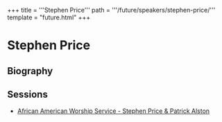 +++
title = '''Stephen Price'''
path = '''/future/speakers/stephen-price/'''
template = "future.html"
+++

<h1>Stephen Price</h1>
<h2>Biography</h2>
<p></p>
<h2>Sessions</h2>
<ul><li><a href="/future/sessions/african-american-worship-service-stephen-price-patrick-alston/">African American Worship Service - Stephen Price & Patrick Alston</a></li>

